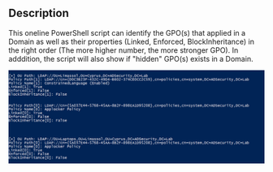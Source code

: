 ## Description

This oneline PowerShell script can identify the GPO(s) that applied in a Domain as well as their properties (Linked, Enforced, BlockInheritance) in the right order (The more higher number, the more stronger GPO). In adddition, the script will also show if "hidden" GPO(s) exists in a Domain.

![alt_text](https://github.com/tasox/PowerShell_scripts/blob/master/gpo.png)

